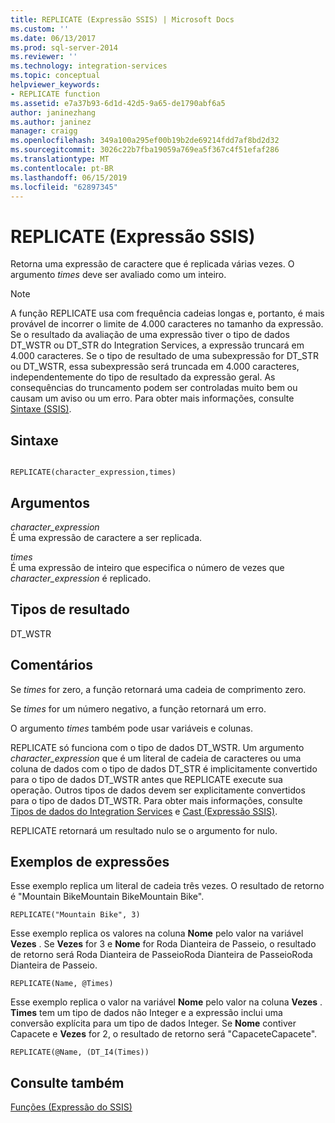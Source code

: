 ```yaml
---
title: REPLICATE (Expressão SSIS) | Microsoft Docs
ms.custom: ''
ms.date: 06/13/2017
ms.prod: sql-server-2014
ms.reviewer: ''
ms.technology: integration-services
ms.topic: conceptual
helpviewer_keywords:
- REPLICATE function
ms.assetid: e7a37b93-6d1d-42d5-9a65-de1790abf6a5
author: janinezhang
ms.author: janinez
manager: craigg
ms.openlocfilehash: 349a100a295ef00b19b2de69214fdd7af8bd2d32
ms.sourcegitcommit: 3026c22b7fba19059a769ea5f367c4f51efaf286
ms.translationtype: MT
ms.contentlocale: pt-BR
ms.lasthandoff: 06/15/2019
ms.locfileid: "62897345"
---
```

# <a name="replicate-ssis-expression"></a>REPLICATE (Expressão SSIS)
  Retorna uma expressão de caractere que é replicada várias vezes. O argumento *times* deve ser avaliado como um inteiro.  
  
> [!NOTE]  
>  A função REPLICATE usa com frequência cadeias longas e, portanto, é mais provável de incorrer o limite de 4.000 caracteres no tamanho da expressão. Se o resultado da avaliação de uma expressão tiver o tipo de dados DT_WSTR ou DT_STR do Integration Services, a expressão truncará em 4.000 caracteres. Se o tipo de resultado de uma subexpressão for DT_STR ou DT_WSTR, essa subexpressão será truncada em 4.000 caracteres, independentemente do tipo de resultado da expressão geral. As consequências do truncamento podem ser controladas muito bem ou causam um aviso ou um erro. Para obter mais informações, consulte [Sintaxe &#40;SSIS&#41;](syntax-ssis.md).  
  
## <a name="syntax"></a>Sintaxe  
  
```  
  
REPLICATE(character_expression,times)  
```  
  
## <a name="arguments"></a>Argumentos  
 *character_expression*  
 É uma expressão de caractere a ser replicada.  
  
 *times*  
 É uma expressão de inteiro que especifica o número de vezes que *character_expression* é replicado.  
  
## <a name="result-types"></a>Tipos de resultado  
 DT_WSTR  
  
## <a name="remarks"></a>Comentários  
 Se *times* for zero, a função retornará uma cadeia de comprimento zero.  
  
 Se *times* for um número negativo, a função retornará um erro.  
  
 O argumento *times* também pode usar variáveis e colunas.  
  
 REPLICATE só funciona com o tipo de dados DT_WSTR. Um argumento *character_expression* que é um literal de cadeia de caracteres ou uma coluna de dados com o tipo de dados DT_STR é implicitamente convertido para o tipo de dados DT_WSTR antes que REPLICATE execute sua operação. Outros tipos de dados devem ser explicitamente convertidos para o tipo de dados DT_WSTR. Para obter mais informações, consulte [Tipos de dados do Integration Services](../data-flow/integration-services-data-types.md) e [Cast &#40;Expressão SSIS&#41;](cast-ssis-expression.md).  
  
 REPLICATE retornará um resultado nulo se o argumento for nulo.  
  
## <a name="expression-examples"></a>Exemplos de expressões  
 Esse exemplo replica um literal de cadeia três vezes. O resultado de retorno é "Mountain BikeMountain BikeMountain Bike".  
  
```  
REPLICATE("Mountain Bike", 3)  
```  
  
 Esse exemplo replica os valores na coluna **Nome** pelo valor na variável **Vezes** . Se **Vezes** for 3 e **Nome** for Roda Dianteira de Passeio, o resultado de retorno será Roda Dianteira de PasseioRoda Dianteira de PasseioRoda Dianteira de Passeio.  
  
```  
REPLICATE(Name, @Times)  
```  
  
 Esse exemplo replica o valor na variável **Nome** pelo valor na coluna **Vezes** . **Times** tem um tipo de dados não Integer e a expressão inclui uma conversão explícita para um tipo de dados Integer. Se **Nome** contiver Capacete e **Vezes** for 2, o resultado de retorno será "CapaceteCapacete".  
  
```  
REPLICATE(@Name, (DT_I4(Times))  
```  
  
## <a name="see-also"></a>Consulte também  
 [Funções &#40;Expressão do SSIS&#41;](functions-ssis-expression.md)  
  
  
